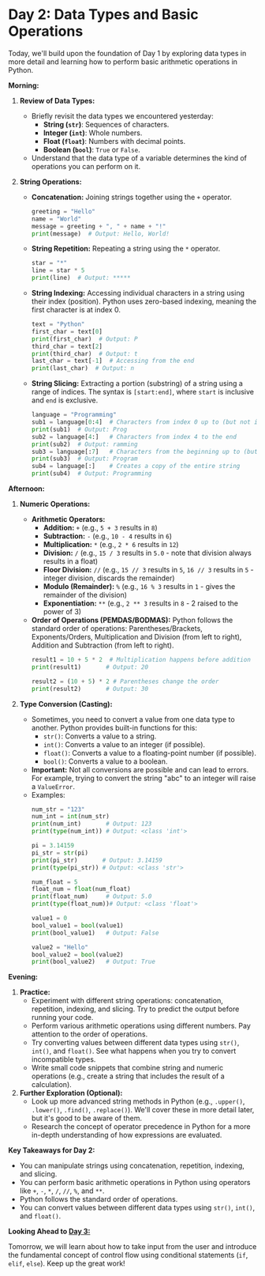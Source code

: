 # Day 2: Data Types and Basic Operations

Today, we'll build upon the foundation of Day 1 by exploring data types in more detail and learning how to perform basic arithmetic operations in Python.

**Morning:**

1.  **Review of Data Types:**
    * Briefly revisit the data types we encountered yesterday:
        * **String (`str`)**: Sequences of characters.
        * **Integer (`int`)**: Whole numbers.
        * **Float (`float`)**: Numbers with decimal points.
        * **Boolean (`bool`)**: `True` or `False`.
    * Understand that the data type of a variable determines the kind of operations you can perform on it.

2.  **String Operations:**
    * **Concatenation:** Joining strings together using the `+` operator.
        ```python
        greeting = "Hello"
        name = "World"
        message = greeting + ", " + name + "!"
        print(message)  # Output: Hello, World!
        ```
    * **String Repetition:** Repeating a string using the `*` operator.
        ```python
        star = "*"
        line = star * 5
        print(line)  # Output: *****
        ```
    * **String Indexing:** Accessing individual characters in a string using their index (position). Python uses zero-based indexing, meaning the first character is at index 0.
        ```python
        text = "Python"
        first_char = text[0]
        print(first_char)  # Output: P
        third_char = text[2]
        print(third_char)  # Output: t
        last_char = text[-1]  # Accessing from the end
        print(last_char)  # Output: n
        ```
    * **String Slicing:** Extracting a portion (substring) of a string using a range of indices. The syntax is `[start:end]`, where `start` is inclusive and `end` is exclusive.
        ```python
        language = "Programming"
        sub1 = language[0:4]  # Characters from index 0 up to (but not including) 4
        print(sub1)  # Output: Prog
        sub2 = language[4:]   # Characters from index 4 to the end
        print(sub2)  # Output: ramming
        sub3 = language[:7]   # Characters from the beginning up to (but not including) 7
        print(sub3)  # Output: Program
        sub4 = language[:]    # Creates a copy of the entire string
        print(sub4)  # Output: Programming
        ```

**Afternoon:**

1.  **Numeric Operations:**
    * **Arithmetic Operators:**
        * **Addition:** `+` (e.g., `5 + 3` results in `8`)
        * **Subtraction:** `-` (e.g., `10 - 4` results in `6`)
        * **Multiplication:** `*` (e.g., `2 * 6` results in `12`)
        * **Division:** `/` (e.g., `15 / 3` results in `5.0` - note that division always results in a float)
        * **Floor Division:** `//` (e.g., `15 // 3` results in `5`, `16 // 3` results in `5` - integer division, discards the remainder)
        * **Modulo (Remainder):** `%` (e.g., `16 % 3` results in `1` - gives the remainder of the division)
        * **Exponentiation:** `**` (e.g., `2 ** 3` results in `8` - 2 raised to the power of 3)
    * **Order of Operations (PEMDAS/BODMAS):** Python follows the standard order of operations: Parentheses/Brackets, Exponents/Orders, Multiplication and Division (from left to right), Addition and Subtraction (from left to right).
        ```python
        result1 = 10 + 5 * 2  # Multiplication happens before addition
        print(result1)       # Output: 20

        result2 = (10 + 5) * 2 # Parentheses change the order
        print(result2)       # Output: 30
        ```

2.  **Type Conversion (Casting):**
    * Sometimes, you need to convert a value from one data type to another. Python provides built-in functions for this:
        * `str()`: Converts a value to a string.
        * `int()`: Converts a value to an integer (if possible).
        * `float()`: Converts a value to a floating-point number (if possible).
        * `bool()`: Converts a value to a boolean.
    * **Important:** Not all conversions are possible and can lead to errors. For example, trying to convert the string "abc" to an integer will raise a `ValueError`.
    * Examples:
        ```python
        num_str = "123"
        num_int = int(num_str)
        print(num_int)       # Output: 123
        print(type(num_int)) # Output: <class 'int'>

        pi = 3.14159
        pi_str = str(pi)
        print(pi_str)       # Output: 3.14159
        print(type(pi_str)) # Output: <class 'str'>

        num_float = 5
        float_num = float(num_float)
        print(float_num)     # Output: 5.0
        print(type(float_num))# Output: <class 'float'>

        value1 = 0
        bool_value1 = bool(value1)
        print(bool_value1)   # Output: False

        value2 = "Hello"
        bool_value2 = bool(value2)
        print(bool_value2)   # Output: True
        ```

**Evening:**

1.  **Practice:**
    * Experiment with different string operations: concatenation, repetition, indexing, and slicing. Try to predict the output before running your code.
    * Perform various arithmetic operations using different numbers. Pay attention to the order of operations.
    * Try converting values between different data types using `str()`, `int()`, and `float()`. See what happens when you try to convert incompatible types.
    * Write small code snippets that combine string and numeric operations (e.g., create a string that includes the result of a calculation).
2.  **Further Exploration (Optional):**
    * Look up more advanced string methods in Python (e.g., `.upper()`, `.lower()`, `.find()`, `.replace()`). We'll cover these in more detail later, but it's good to be aware of them.
    * Research the concept of operator precedence in Python for a more in-depth understanding of how expressions are evaluated.

**Key Takeaways for Day 2:**

* You can manipulate strings using concatenation, repetition, indexing, and slicing.
* You can perform basic arithmetic operations in Python using operators like `+`, `-`, `*`, `/`, `//`, `%`, and `**`.
* Python follows the standard order of operations.
* You can convert values between different data types using `str()`, `int()`, and `float()`.

**Looking Ahead to [Day 3:](https://github.com/tom-onion/python/blob/main/Day_3(python_basics).md)**

Tomorrow, we will learn about how to take input from the user and introduce the fundamental concept of control flow using conditional statements (`if`, `elif`, `else`). Keep up the great work!
